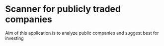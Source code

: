 # Scanner for publicly traded companies

Aim of this application is to analyze public companies and suggest best for investing
